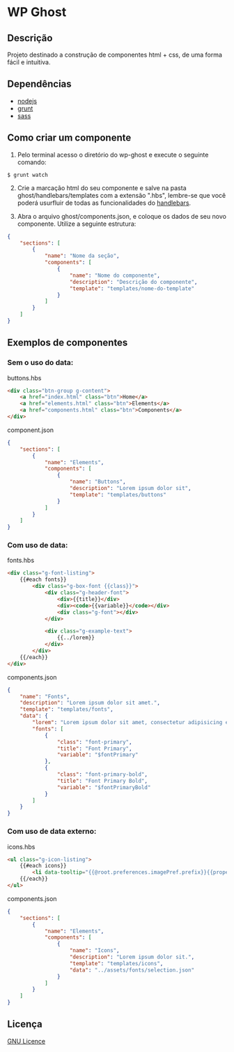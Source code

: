 # WP Ghost

## Descrição

Projeto destinado a construção de componentes html + css, de uma forma fácil e intuitiva.

## Dependências

* [nodejs](https://nodejs.org/)
* [grunt](http://gruntjs.com/)
* [sass](http://sass-lang.com/install)

## Como criar um componente
1. Pelo terminal acesso o diretório do wp-ghost e execute o seguinte comando:

```shell
$ grunt watch
```

2. Crie a marcação html do seu componente e salve na pasta ghost/handlebars/templates com a extensão ".hbs", lembre-se que você poderá usurfluir de todas as funcionalidades do [handlebars](http://handlebarsjs.com/).

3. Abra o arquivo ghost/components.json, e coloque os dados de seu novo componente. Utilize a seguinte estrutura:
```json
{
    "sections": [
        {
            "name": "Nome da seção",
            "components": [
                {
                    "name": "Nome do componente",
                    "description": "Descrição do componente",
                    "template": "templates/nome-do-template"
                }
            ]
        }
    ]
}
```

## Exemplos de componentes

### Sem o uso do data:

buttons.hbs

```html
<div class="btn-group g-content">
    <a href="index.html" class="btn">Home</a>
    <a href="elements.html" class="btn">Elements</a>
    <a href="components.html" class="btn">Components</a>
</div>
```
component.json

```json
{
    "sections": [
        {
            "name": "Elements",
            "components": [
                {
                    "name": "Buttons",
                    "description": "Lorem ipsum dolor sit",
                    "template": "templates/buttons"
                }
            ]
        }
    ]
}
```
### Com uso de data:

fonts.hbs
```html
<div class="g-font-listing">
    {{#each fonts}}
        <div class="g-box-font {{class}}">
            <div class="g-header-font">
                <div>{{title}}</div>
                <div><code>{{variable}}</code></div>
                <div class="g-font"></div>
            </div>

            <div class="g-example-text">
                {{../lorem}}
            </div>
        </div>
    {{/each}}
</div>
```

components.json

```json
{
    "name": "Fonts",
    "description": "Lorem ipsum dolor sit amet.",
    "template": "templates/fonts",
    "data": {
        "lorem": "Lorem ipsum dolor sit amet, consectetur adipisicing elit.",
        "fonts": [
            {
                "class": "font-primary",
                "title": "Font Primary",
                "variable": "$fontPrimary"
            },
            {
                "class": "font-primary-bold",
                "title": "Font Primary Bold",
                "variable": "$fontPrimaryBold"
            }
        ]
    }
}
```

### Com uso de data externo:

icons.hbs

```html
<ul class="g-icon-listing">
    {{#each icons}}
        <li data-tooltip="{{@root.preferences.imagePref.prefix}}{{properties.name}}"><i class="{{@root.preferences.imagePref.prefix}}{{properties.name}}"></i></li>
    {{/each}}
</ul>
```

components.json

```json
{
    "sections": [
        {
            "name": "Elements",
            "components": [
                {
                    "name": "Icons",
                    "description": "Lorem ipsum dolor sit.",
                    "template": "templates/icons",
                    "data": "../assets/fonts/selection.json"
                }
            ]
        }
    ]
}
```

## Licença

[GNU Licence](http://www.gnu.org/licenses/gpl-3.0.en.html)
